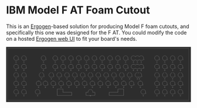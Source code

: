 # IBM Model F AT Foam Cutout

This is an [Ergogen](https://github.com/ergogen/ergogen)-based solution for producing Model F foam cutouts, and specifically this one was designed for the F AT. You could modify the code on a hosted [Ergogen web UI](https://ergogen.cache.works/) to fit your board's needs.

![IBM Model F AT foam cutout CAD drawing](https://github.com/woovie/ibm-model-f-at-cutouts/blob/main/model-f-at-foam-shape.png?raw=true)